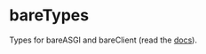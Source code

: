 # bareTypes

Types for bareASGI and bareClient (read the [docs](https://rob-blackbourn.github.io/bareTypes/)).
